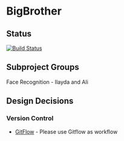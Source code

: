 # BigBrother

## Status

[![Build Status](https://travis-ci.com/aomerk/BigBrother.svg?token=qz5dawjiFydxThABmyYH&branch=master)](https://travis-ci.com/aomerk/BigBrother)

## Subproject Groups

Face Recognition - Ilayda and Ali

## Design Decisions

### Version Control

* [GitFlow](https://www.atlassian.com/git/tutorials/comparing-workflows/gitflow-workflow) - Please use Gitflow as workflow


